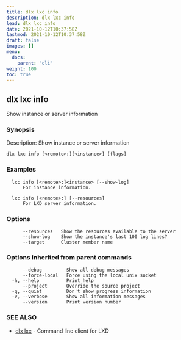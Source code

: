 ```yaml
---
title: dlx lxc info
description: dlx lxc info
lead: dlx lxc info
date: 2021-10-12T10:37:58Z
lastmod: 2021-10-12T10:37:58Z
draft: false
images: []
menu:
  docs:
    parent: "cli"
weight: 100
toc: true
---
```

## dlx lxc info

Show instance or server information

### Synopsis

Description:
  Show instance or server information



```
dlx lxc info [<remote>:][<instance>] [flags]
```

### Examples

```
  lxc info [<remote>:]<instance> [--show-log]
      For instance information.

  lxc info [<remote>:] [--resources]
      For LXD server information.
```

### Options

```
      --resources   Show the resources available to the server
      --show-log    Show the instance's last 100 log lines?
      --target      Cluster member name
```

### Options inherited from parent commands

```
      --debug         Show all debug messages
      --force-local   Force using the local unix socket
  -h, --help          Print help
      --project       Override the source project
  -q, --quiet         Don't show progress information
  -v, --verbose       Show all information messages
      --version       Print version number
```

### SEE ALSO

* [dlx lxc](/docs/cmd/dlx_lxc)	 - Command line client for LXD

